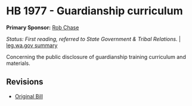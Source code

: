 # HB 1977 - Guardianship curriculum
**Primary Sponsor:** [Rob Chase](/person/leg/rob.chase.md)

*Status: First reading, referred to State Government & Tribal Relations.* | [leg.wa.gov summary](https://app.leg.wa.gov/billsummary?BillNumber=1977&Year=2021)

Concerning the public disclosure of guardianship training curriculum and materials.

## Revisions
* [Original Bill](1/)